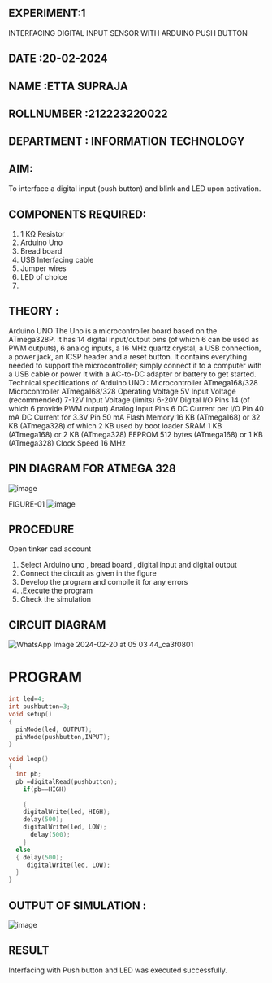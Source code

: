 ## EXPERIMENT:1 
   INTERFACING DIGITAL INPUT SENSOR WITH ARDUINO PUSH BUTTON
## DATE :20-02-2024
## NAME :ETTA SUPRAJA																			             
## ROLLNUMBER :212223220022
## DEPARTMENT : INFORMATION TECHNOLOGY


## AIM:
To interface a digital input (push button) and blink and LED upon activation.

## COMPONENTS REQUIRED:
1.	1 KΩ Resistor 
2.	Arduino Uno 
3.	Bread board 
4.	USB Interfacing cable 
5.	Jumper wires 
6.	LED of choice
7.	
## THEORY :
Arduino UNO
 	  The Uno is a microcontroller board based on the ATmega328P. It has 14 digital input/output pins (of which 6 can be used as PWM outputs), 6 analog inputs, a 16 MHz quartz crystal, a USB connection, a power jack, an ICSP header and a reset button. It contains everything needed to support the microcontroller; simply connect it to a computer with a USB cable or power it with a AC-to-DC adapter or battery to get started.
	Technical specifications of Arduino UNO :
Microcontroller	ATmega168/328
Microcontroller	ATmega168/328
Operating Voltage	5V
Input Voltage (recommended)	7-12V
Input Voltage (limits)	6-20V
Digital I/O Pins	14 (of which 6 provide PWM output)
Analog Input Pins	6
DC Current per I/O Pin	40 mA
DC Current for 3.3V Pin	50 mA
Flash Memory	16 KB (ATmega168) or 32 KB (ATmega328) of which 2 KB used by boot loader
SRAM	1 KB (ATmega168) or 2 KB (ATmega328)
EEPROM	512 bytes (ATmega168) or 1 KB (ATmega328)
Clock Speed	16 MHz

## PIN DIAGRAM FOR ATMEGA 328
 
![image](https://user-images.githubusercontent.com/36288975/163530394-115baee4-7ed1-49fe-9cce-d7b625e11e85.png)

FIGURE-01
![image](https://user-images.githubusercontent.com/36288975/163530431-4d390e98-0942-42d8-95b8-f57d348e6ad8.png)


## PROCEDURE 
 Open tinker cad account 
1.	Select Arduino uno , bread board , digital input and digital output 
2.	Connect the circuit as given in the figure 
3.	Develop the program and compile it for any errors 
4.	 .Execute the program 
5.	Check the simulation 



## CIRCUIT DIAGRAM 

![WhatsApp Image 2024-02-20 at 05 03 44_ca3f0801](https://github.com/Ettasupraja/-INTERFACING-DIGITAL-INPUT-SENSOR-WITH-ARDUINO-PUSH-BUTTON-/assets/151641352/f96ab889-6d3d-460f-8b8c-b967cad2ea8a)




# PROGRAM 
 
```C 
int led=4;
int pushbutton=3;
void setup()
{
  pinMode(led, OUTPUT);
  pinMode(pushbutton,INPUT);
}

void loop()
{
  int pb;
  pb =digitalRead(pushbutton);
    if(pb==HIGH)
      
    {
    digitalWrite(led, HIGH);
    delay(500);
    digitalWrite(led, LOW);
      delay(500);
    }
  else
  { delay(500);
     digitalWrite(led, LOW);
  }
}
```

## OUTPUT OF SIMULATION :
![image](https://github.com/Ettasupraja/-INTERFACING-DIGITAL-INPUT-SENSOR-WITH-ARDUINO-PUSH-BUTTON-/assets/151641352/4d31fe2d-440c-4a94-8784-f1054839cd05)


## RESULT
Interfacing with Push button and LED was executed successfully.

